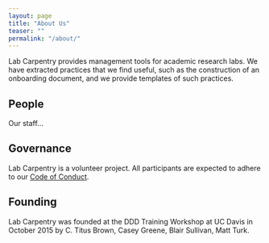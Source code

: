 ```yaml
---
layout: page
title: "About Us"
teaser: ""
permalink: "/about/"
---
```

Lab Carpentry provides management tools for academic research labs. We have extracted practices that we find useful, such as the construction of an onboarding document, and we provide templates of such practices.

## People

Our staff...

## Governance
Lab Carpentry is a volunteer project. All participants are expected to adhere to our [Code of Conduct](/conduct-code/).

## Founding
Lab Carpentry was founded at the DDD Training Workshop at UC Davis in October 2015 by C. Titus Brown, Casey Greene, Blair Sullivan, Matt Turk.

